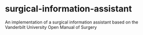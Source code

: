 # surgical-information-assistant
An implementation of a surgical information assistant based on the Vanderbilt University Open Manual of Surgery
